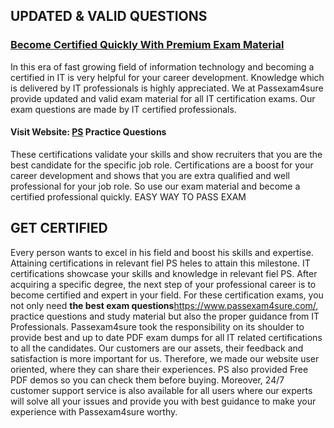  ## **UPDATED & VALID QUESTIONS**

### [**Become Certified Quickly With Premium Exam Material**](https://www.passexam4sure.com/)
In this era of fast growing field of information technology and becoming a 
certified in IT is very helpful for your career development. Knowledge which is 
delivered by IT professionals is highly appreciated. We at Passexam4sure 
provide updated and valid exam material for all IT certification exams. Our 
exam questions are made by IT certified professionals. 

#### Visit Website: **[PS](https://www.passexam4sure.com/) Practice Questions**

These certifications validate your skills and show recruiters that you are the best candidate for the specific job role. Certifications are a boost for your career development and shows that you are extra qualified and well professional for your job role. So use our exam material and become a certified professional quickly. 
EASY WAY TO PASS EXAM

## GET CERTIFIED

Every person wants to excel in his field and boost his skills and expertise. Attaining certifications in relevant fiel PS heles to attain this milestone. IT certifications showcase your skills and knowledge in relevant fiel PS. After acquiring a specific degree, the next step of your professional career is to become certified and expert in your field. For these certification exams, you not only need **the best exam questions**https://www.passexam4sure.com/, practice questions and study material but also the proper guidance from IT Professionals. Passexam4sure took the responsibility on its shoulder to provide best and up to date PDF exam dumps for all IT related certifications to all the candidates. Our customers are our assets, their feedback and satisfaction is more important for us. Therefore, we made our website user oriented, where they can share their experiences. PS also provided Free PDF demos so you can check them before buying. Moreover, 24/7 customer support service is also available for all users where our experts will solve all your issues and provide you with best guidance to make your experience with Passexam4sure worthy.
 





